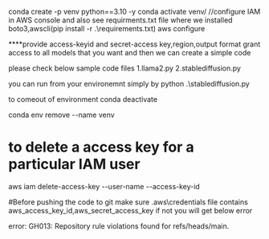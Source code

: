 conda create -p venv python==3.10 -y
conda activate venv/
//configure IAM in AWS console and also see requirments.txt file where we installed boto3,awscli(pip install -r .\requirements.txt)
aws configure

****provide access-keyid and secret-access key,region,output  format
grant access to all models that you want and then we can create a simple code

please check below sample code files
1.llama2.py
2.stablediffusion.py

you can run from your environemnt simply by 
python .\stablediffusion.py

to comeout of environment
conda deactivate

conda env remove --name venv


# to delete a access key for a particular IAM user
aws iam delete-access-key --user-name <user-name> --access-key-id <access-key-id>


#Before pushing the code to git make sure \.aws\credentials file contains aws_access_key_id,aws_secret_access_key if not you will get below error

error: GH013: Repository rule violations found for refs/heads/main.
